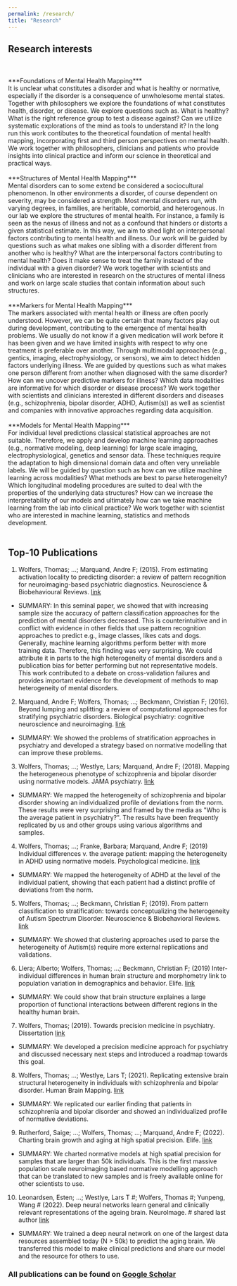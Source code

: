 ```yaml
---
permalink: /research/
title: "Research"
---
```


## Research interests
<br>
<br>
***Foundations of Mental Health Mapping***
<br>
It is unclear what constitutes a disorder and what is healthy or normative, especially if the disorder is a consequence of unwholesome mental states. Together with philosophers we explore the foundations of what constitutes health, disorder, or disease. We explore questions such as. What is healthy? What is the right reference group to test a disease against? Can we utilize systematic explorations of the mind as tools to understand it? In the long run this work contibutes to the theoretical foundation of mental health mapping, incorporating first and third person perspectives on mental health. We work together with philosophers, clinicians and patients who provide insights into clinical practice and inform our science in theoretical and practical ways.
<br>
<br>
***Structures of Mental Health Mapping***
<br>
Mental disorders can to some extend be considered a sociocultural phenomenon. In other environments a disorder, of course dependent on severity, may be considered a strength.  Most mental disorders run, with varying degrees, in families, are heritable, comorbid, and heterogenous. In our lab we explore the structures of mental health. For instance, a family is seen as the nexus of illness and not as a confound that hinders or distorts a given statistical estimate. In this way, we aim to shed light on interpersonal factors contributing to mental health and illness. Our work will be guided by questions such as what makes one sibling with a disorder different from another who is healthy? What are the interpersonal factors contributing to mental health? Does it make sense to treat the family instead of the individual with a given disorder? We work together with scientists and clinicians who are interested in research on the structures of mental illness and work on large scale studies that contain information about such structures.
<br>
<br>
***Markers for Mental Health Mapping***
<br>
The markers associated with mental health or illness are often poorly understood. However, we can be quite certain that many factors play out during development, contributing to the emergence of mental health problems. We usually do not know if a given medication will work before it has been given and we have limited insights with respect to why one treatment is preferable over another. Through multimodal approaches (e.g., gentics, imaging, electrophysiology, or sensors), we aim to detect hidden factors underlying illness. We are guided by questions such as what makes one person different from another when diagnosed with the same disorder? How can we uncover predictive markers for illness? Which data modalities are informative for which disorder or disease process? We work together with scientists and clinicians interested in different disorders and diseases (e.g., schizophrenia, bipolar disorder, ADHD, Autism(s)) as well as scientist and companies with innovative approaches regarding data acquisition. 
<br>
<br>
***Models for Mental Health Mapping***
<br>
For individual level predictions classical statistical approaches are not suitable. Therefore, we apply and develop machine learning approaches (e.g., normative modeling, deep learning) for large scale imaging, electrophysiological, genetics and sensor data. These techniques require the adaptation to high dimensional domain data and often very unreliable labels. We will be guided by question such as how can we utilize machine learning across modalities? What methods are best to parse heterogeneity? Which longitudinal modeling procedures are suited to deal with the properties of the underlying data structures? How can we increase the interpretability of our models and ultimately how can we take machine learning from the lab into clinical practice? We work together with scientist who are interested in machine learning, statistics and methods development. 
<br>
<br>


## Top-10 Publications

1.	Wolfers, Thomas; …; Marquand, Andre F; (2015). From estimating activation locality to predicting disorder: a review of pattern recognition for neuroimaging-based psychiatric diagnostics. Neuroscience & Biobehavioural Reviews. [link](https://doi.org/10.1016/j.neubiorev.2015.08.001)
* SUMMARY: In this seminal paper, we showed that with increasing sample size the accuracy of pattern classification approaches for the prediction of mental disorders decreased. This is counterintuitive and in conflict with evidence in other fields that use pattern recognition approaches to predict e.g., image classes, likes cats and dogs. Generally, machine learning algorithms perform better with more training data. Therefore, this finding was very surprising. We could attribute it in parts to the high heterogeneity of mental disorders and a publication bias for better performing but not representative models. This work contributed to a debate on cross-validation failures and provides important evidence for the development of methods to map heterogeneity of mental disorders.
2.	Marquand, Andre F; Wolfers, Thomas; …; Beckmann, Christian F; (2016). Beyond lumping and splitting: a review of computational approaches for stratifying psychiatric disorders. Biological psychiatry: cognitive neuroscience and neuroimaging. [link](https://doi.org/10.1016/j.bpsc.2016.04.002)
* SUMMARY: We showed the problems of stratification approaches in psychiatry and developed a strategy based on normative modelling that can improve these problems.
3.	Wolfers, Thomas; …; Westlye, Lars; Marquand, Andre F; (2018). Mapping the heterogeneous phenotype of schizophrenia and bipolar disorder using normative models. JAMA psychiatry. [link](https://doi.org/10.1001/jamapsychiatry.2018.2467)
* SUMMARY: We mapped the heterogeneity of schizophrenia and bipolar disorder showing an individualized profile of deviations from the norm. These results were very surprising and framed by the media as "Who is the average patient in psychiatry?". The results have been frequently replicated by us and other groups using various algorithms and samples.
4.	Wolfers, Thomas; …; Franke, Barbara; Marquand, Andre F; (2019) Individual differences v. the average patient: mapping the heterogeneity in ADHD using normative models. Psychological medicine. [link](https://doi.org/10.1017/S0033291719000084)
* SUMMARY: We mapped the heterogeneity of ADHD at the level of the individual patient, showing that each patient had a distinct profile of deviations from the norm.
5.	Wolfers, Thomas; …; Beckmann, Christian F; (2019). From pattern classification to stratification: towards conceptualizing the heterogeneity of Autism Spectrum Disorder. Neuroscience & Biobehavioral Reviews. [link](https://doi.org/10.1016/j.neubiorev.2019.07.010)
* SUMMARY: We showed that clustering approaches used to parse the heterogeneity of Autism(s) require more external replications and validations.
6.	Llera; Alberto; Wolfers, Thomas; …; Beckmann, Christian F; (2019) Inter-individual differences in human brain structure and morphometry link to population variation in demographics and behavior. Elife. [link](https://doi.org/10.7554/eLife.44443.001)
* SUMMARY: We could show that brain structure explaines a large proportion of functional interactions between different regions in the healthy human brain.
7.	Wolfers, Thomas; (2019). Towards precision medicine in psychiatry. Dissertation [link](http://hdl.handle.net/2066/201200)
* SUMMARY: We developed a precision medicine approach for psychiatry and discussed necessary next steps and introduced a roadmap towards this goal.
8.	Wolfers, Thomas; …; Westlye, Lars T; (2021). Replicating extensive brain structural heterogeneity in individuals with schizophrenia and bipolar disorder. Human Brain Mapping. [link](https://doi.org/10.1101/2020.05.08.20095091)
* SUMMARY: We replicated our earlier finding that patients in schizophrenia and bipolar disorder and showed an individualized profile of normative deviations.
9.	Rutherford, Saige; …; Wolfers, Thomas; …; Marquand, Andre F; (2022). Charting brain growth and aging at high spatial precision. Elife. [link](https://doi.org/10.7554/eLife.72904)
* SUMMARY: We charted normative models at high spatial precision for samples that are larger than 50k individuals. This is the first massive population scale neuroimaging based normative modelling approach that can be translated to new samples and is freely available online for other scientists to use. 
10.	Leonardsen, Esten; …; Westlye, Lars T #; Wolfers, Thomas #; Yunpeng, Wang # (2022). Deep neural networks learn general and clinically relevant representations of the ageing brain. NeuroImage. # shared last author [link](https://doi.org/10.1101/2021.10.29.21265645)
* SUMMARY: We trained a deep neural network on one of the largest data resources assembled today (N > 50k) to predict the aging brain. We transferred this model to make clinical predictions and share our model and the resource for others to use.

### All publications can be found on [Google Scholar](https://scholar.google.com/citations?user=KJaA3sEAAAAJ&hl=nl)
